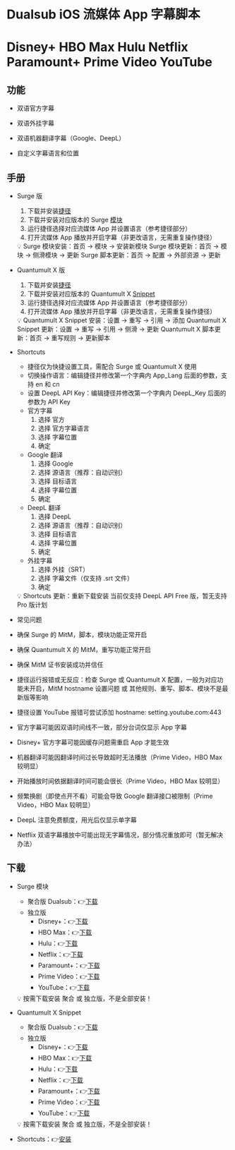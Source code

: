 # Dualsub iOS 流媒体 App 字幕脚本
# Disney+ HBO Max Hulu Netflix Paramount+ Prime Video YouTube

## 功能

- 双语官方字幕
    
- 双语外挂字幕
   
- 双语机器翻译字幕（Google、DeepL）
   
- 自定义字幕语言和位置

## 手册

- Surge 版
    1. 下载并安装[捷径](https://www.notion.so/Dualsub-b8b2c5259ef54b349722717ec25c2853)
    2. 下载并安装对应版本的 Surge [模块](https://www.notion.so/Dualsub-b8b2c5259ef54b349722717ec25c2853)
    3. 运行捷径选择对应流媒体 App 并设置语言（参考捷径部分）
    4. 打开流媒体 App 播放并开启字幕（非更改语言，无需重复操作捷径）
    
    <aside>
    💡 Surge 模块安装：首页 → 模块 → 安装新模块
    Surge 模块更新：首页 → 模块 → 侧滑模块 → 更新
    Surge 脚本更新：首页 → 配置 → 外部资源 → 更新
    
    </aside>
    
- Quantumult X 版
    1. 下载并安装[捷径](https://www.notion.so/Dualsub-b8b2c5259ef54b349722717ec25c2853)
    2. 下载并安装对应版本的 Quantumult X [Snippet](https://www.notion.so/Dualsub-b8b2c5259ef54b349722717ec25c2853)
    3. 运行捷径选择对应流媒体 App 并设置语言（参考捷径部分）
    4. 打开流媒体 App 播放并开启字幕（非更改语言，无需重复操作捷径）
    
    <aside>
    💡 Quantumult X Snippet 安装：设置 → 重写 → 引用 → 添加
    Quantumult X Snippet 更新：设置 → 重写 → 引用 → 侧滑 → 更新
    Quantumult X 脚本更新：首页 → 重写规则 → 更新脚本
    
    </aside>
    
- Shortcuts
    - 捷径仅为快捷设置工具，需配合 Surge 或 Quantumult X 使用
    - 切换操作语言：编辑捷径并修改第一个字典内 App_Lang 后面的参数，支持 en 和 cn
    - 设置 DeepL API Key：编辑捷径并修改第一个字典内 DeepL_Key 后面的参数为 API Key
    - 官方字幕
        1. 选择 官方
        2. 选择 官方字幕语言
        3. 选择 字幕位置
        4. 确定
    - Google 翻译
        1. 选择 Google
        2. 选择 源语言（推荐：自动识别）
        3. 选择 目标语言
        4. 选择 字幕位置
        5. 确定
    - DeepL 翻译
        1. 选择 DeepL
        2. 选择 源语言（推荐：自动识别）
        3. 选择 目标语言
        4. 选择 字幕位置
        5. 确定
    - 外挂字幕
        1. 选择 外挂（SRT）
        2. 选择 字幕文件（仅支持 .srt 文件）
        3. 确定
    
    <aside>
    💡 Shortcuts 更新：重新下载安装
    当前仅支持 DeepL API Free 版，暂无支持 Pro 版计划
    
    </aside>
    

        
- 常见问题

- 确保 Surge 的 MitM，脚本，模块功能正常开启
- 确保 Quantumult X 的 MitM，重写功能正常开启
- 确保 MitM 证书安装成功并信任
- 捷径运行报错或无反应：检查 Surge 或 Quantumult X 配置，一般为对应功能未开启，MitM hostname 设置问题 或 其他规则、重写、脚本、模块不是最新版等影响
- 捷径设置 YouTube 报错可尝试添加 hostname: setting.youtube.com:443
- 官方字幕可能因双语时间线不一致，部分台词仅显示 App 字幕
- Disney+ 官方字幕可能因缓存问题需重启 App 才能生效
- 机器翻译可能因翻译时间过长导致超时无法播放（Prime Video，HBO Max 较明显）
- 开始播放时间依据翻译时间可能会很长（Prime Video，HBO Max 较明显）
- 频繁换剧（即使点开不看）可能会导致 Google 翻译接口被限制（Prime Video，HBO Max 较明显）
- DeepL 注意免费额度，用光后仅显示单字幕
- Netflix 双语字幕播放中可能出现无字幕情况，部分情况重放即可（暂无解决办法）



## 下载

- Surge 模块
    - 聚合版 Dualsub：👉[下载](https://raw.githubusercontent.com/Neurogram-R/Surge/master/module/Dualsub.sgmodule)
    - 独立版
        - Disney+：👉[下载](https://raw.githubusercontent.com/Neurogram-R/Surge/master/module/DisneyPlus-Dualsub.sgmodule)
        - HBO Max：👉[下载](https://raw.githubusercontent.com/Neurogram-R/Surge/master/module/HBO-Max-Dualsub.sgmodule)
        - Hulu：👉[下载](https://raw.githubusercontent.com/Neurogram-R/Surge/master/module/Hulu-Dualsub.sgmodule)
        - Netflix：👉[下载](https://raw.githubusercontent.com/Neurogram-R/Surge/master/module/Netflix-Dualsub.sgmodule)
        - Paramount+：👉[下载](https://raw.githubusercontent.com/Neurogram-R/Surge/master/module/ParamountPlus-Dualsub.sgmodule)
        - Prime Video：👉[下载](https://raw.githubusercontent.com/Neurogram-R/Surge/master/module/Prime-Video-Dualsub.sgmodule)
        - YouTube：👉[下载](https://raw.githubusercontent.com/Neurogram-R/Surge/master/module/YouTube-Dualsub.sgmodule)
    
    <aside>
    💡 按需下载安装 聚合 或 独立版，不是全部安装！
    
    </aside>
    
- Quantumult X Snippet
    - 聚合版 Dualsub：👉[下载](https://raw.githubusercontent.com/Neurogram-R/Quantumult-X/main/snippet/Dualsub.snippet)
    - 独立版
        - Disney+：👉[下载](https://raw.githubusercontent.com/Neurogram-R/Quantumult-X/main/snippet/DisneyPlus-Dualsub.snippet)
        - HBO Max：👉[下载](https://raw.githubusercontent.com/Neurogram-R/Quantumult-X/main/snippet/HBO-Max-Dualsub.snippet)
        - Hulu：👉[下载](https://raw.githubusercontent.com/Neurogram-R/Quantumult-X/main/snippet/Hulu-Dualsub.snippet)
        - Netflix：👉[下载](https://raw.githubusercontent.com/Neurogram-R/Quantumult-X/main/snippet/Netflix-Dualsub.snippet)
        - Paramount+：👉[下载](https://raw.githubusercontent.com/Neurogram-R/Quantumult-X/main/snippet/ParamountPlus-Dualsub.snippet)
        - Prime Video：👉[下载](https://raw.githubusercontent.com/Neurogram-R/Quantumult-X/main/snippet/Prime-Video-Dualsub.snippet)
        - YouTube：👉[下载](https://raw.githubusercontent.com/Neurogram-R/Quantumult-X/main/snippet/YouTube-Dualsub.snippet)
    
    <aside>
    💡 按需下载安装 聚合 或 独立版，不是全部安装！
    
    </aside>
    
- Shortcuts：👉[安装](https://www.icloud.com/shortcuts/8ec4a2a3af514282bf27a11050f39fc2)
